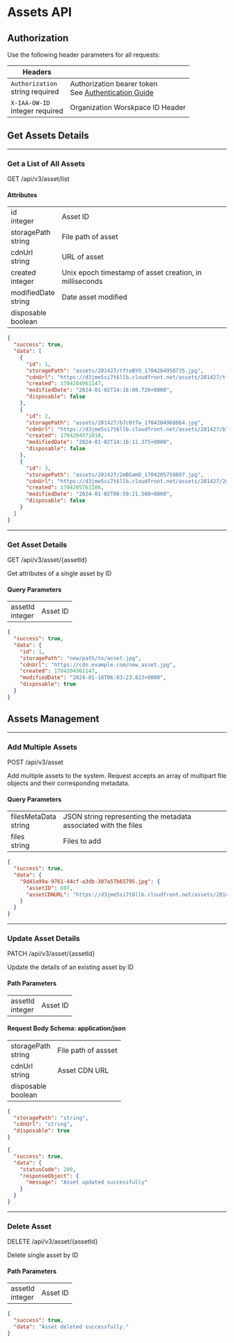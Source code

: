 # Assets API

## Authorization

Use the following header parameters for all requests:

<div class="container">
  <div class="child3">

| Headers  |  |
| ----  | --- |
| `Authorization` <br /><span class="type-text">string</span> <span class="required-text">required</span> | Authorization bearer token <br />See [Authentication Guide](/docs/Quickstart%20Guides/Authentication-Quickstart-Guide) |
| `X-IAA-OW-ID` <br /><span class="type-text">integer</span> <span class="required-text">required</span> | Organization Worskpace ID Header |

</div></div>

## Get Assets Details

---

### Get a List of All Assets

<span class="badge badge--primary">GET</span> <span class="path-text">/api/v3/asset/list</span>

<div class="container">
<div class="child1">

<h4>Attributes</h4>

<table>
    <tr>
        <td>
            <span class="code-text">id</span> <br /><span class="type-text">integer</span>
        </td>
        <td>Asset ID
        </td>
    </tr>
        <tr>
        <td>
            <span class="code-text">storagePath</span> <br /><span class="type-text">string</span>
        </td>
        <td>File path of asset
        </td>
    </tr>
          <tr>
        <td>
            <span class="code-text">cdnUrl</span> <br /><span class="type-text">string</span>
        </td>
        <td>URL of asset
        </td>
    </tr>
          <tr>
        <td>
            <span class="code-text">created</span> <br /><span class="type-text">integer</span>
        </td>
        <td>Unix epoch timestamp of asset creation, in milliseconds
        </td>
    </tr>
          <tr>
        <td>
            <span class="code-text">modifiedDate</span> <br /><span class="type-text">string</span>
        </td>
        <td>Date asset modified
        </td>
    </tr>
          <tr>
        <td>
            <span class="code-text">disposable</span> <br /><span class="type-text">boolean</span>
        </td>
        <td>
        </td>
    </tr>
</table>

</div>
<div class="child2">

```json title="Response 200"
{
  "success": true,
  "data": [
    {
      "id": 1,
      "storagePath": "assets/201427/tfteBYO_1704204958735.jpg",
      "cdnUrl": "https://d3jme5si7t6llb.cloudfront.net/assets/201427/tfteBYO_1704204958735.jpg",
      "created": 1704204961147,
      "modifiedDate": "2024-01-02T14:16:08.726+0000",
      "disposable": false
    },
    {
      "id": 2,
      "storagePath": "assets/201427/b7c0tTw_1704204968864.jpg",
      "cdnUrl": "https://d3jme5si7t6llb.cloudfront.net/assets/201427/b7c0tTw_1704204968864.jpg",
      "created": 1704204971010,
      "modifiedDate": "2024-01-02T14:16:11.375+0000",
      "disposable": false
    },
    {
      "id": 3,
      "storagePath": "assets/201427/2mBGamD_1704205759807.jpg",
      "cdnUrl": "https://d3jme5si7t6llb.cloudfront.net/assets/201427/2mBGamD_1704205759807.jpg",
      "created": 1704205761106,
      "modifiedDate": "2024-01-02T08:59:21.508+0000",
      "disposable": false
    }
  ]
}
```

</div></div>

---

### Get Asset Details

<span class="badge badge--primary">GET</span> <span class="path-text">/api/v3/asset/{assetId}</span>

<div class="container">
<div class="child1">

Get attributes of a single asset by ID

<h4>Query Parameters</h4>

<table>
    <tr>
        <td>
            <span class="code-text">assetId</span> <br /><span class="type-text">integer</span>
        </td>
        <td>Asset ID</td>
    </tr>
</table>
</div>

<div class="child2">

```json title="Response 200"
{
  "success": true,
  "data": {
    "id": 1,
    "storagePath": "new/path/to/asset.jpg",
    "cdnUrl": "https://cdn.example.com/new_asset.jpg",
    "created": 1704204961147,
    "modifiedDate": "2024-01-18T06:03:23.823+0000",
    "disposable": true
  }
}
```

</div></div>

## Assets Management

---

### Add Multiple Assets

<span class="badge badge--success">POST</span> <span class="path-text">/api/v3/asset</span>

<div class="container">
<div class="child1">

Add multiple assets to the system. Request accepts an array of multipart file objects and their corresponding metadata.

<h4>Query Parameters</h4>

<table>
    <tr>
        <td>
            <span class="code-text">filesMetaData</span> <br /><span class="type-text">string</span>
        </td>
        <td>JSON string representing the metadata associated with the files</td>
    </tr>
    <tr>
        <td>
            <span class="code-text">files</span> <br /><span class="type-text">string</span>
        </td>
        <td>Files to add</td>
    </tr>
</table>

</div>
<div class="child2">

```json title="Response 200"
{
  "success": true,
  "data": {
    "9d41a99a-9761-44cf-a3db-307a57b65795.jpg": {
      "assetID": 697,
      "assetCDNURL": "https://d3jme5si7t6llb.cloudfront.net/assets/201427/IHp2jMI_1704987233847.jpg"
    }
  }
}
```

</div></div>

---

### Update Asset Details

<span class="badge badge--info">PATCH</span> <span class="path-text">/api/v3/asset/{assetId}</span>

<div class="container">
<div class="child1">

Update the details of an existing asset by ID

<h4>Path Parameters</h4>

<table>
    <tr>
        <td>
            <span class="code-text">assetId</span> <br /><span class="type-text">integer</span>
        </td>
        <td>Asset ID
        </td>
    </tr>
</table>

<h4>Request Body Schema: application/json</h4>

<table>
    <tr>
        <td>
            <span class="code-text">storagePath</span> <br /><span class="type-text">string</span>
        </td>
        <td>File path of assset
        </td>
    </tr>
       <tr>
        <td>
            <span class="code-text">cdnUrl</span> <br /><span class="type-text">string</span>
        </td>
        <td>Asset CDN URL
        </td>
    </tr>
       <tr>
        <td>
            <span class="code-text">disposable</span> <br /><span class="type-text">boolean</span>
        </td>
        <td>
        </td>
    </tr>
</table>

</div>
<div class="child2">

```json title="Request Sample"
{
  "storagePath": "string",
  "cdnUrl": "string",
  "disposable": true
}
```

```json title="Response 200"
{
  "success": true,
  "data": {
    "statusCode": 200,
    "responseObject": {
      "message": "Asset updated successfully"
    }
  }
}
```

</div></div>

---

### Delete Asset

<span class="badge badge--danger">DELETE</span> <span class="path-text">/api/v3/asset/{assetId}</span>

<div class="container">
<div class="child1">

Delete single asset by ID

<h4>Path Parameters</h4>

<table>
    <tr>
        <td>
            <span class="code-text">assetId</span> <br /><span class="type-text">integer</span>
        </td>
        <td>Asset ID
        </td>
    </tr>
</table>

</div>
<div class="child2">

```json title="Response 200"
{
  "success": true,
  "data": "Asset deleted successfully."
}
```

</div></div>
